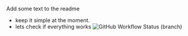 Add some text to the readme 
- keep it simple at the moment.
- lets check if everything works
  ![GitHub Workflow Status (branch)](https://img.shields.io/github/actions/workflow/status/kendailherbertedu-art/sem/main.yml?branch=master)
